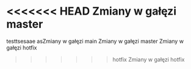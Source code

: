<<<<<<< HEAD
Zmiany w gałęzi master
=======
testtsesaae asZmiany w gałęzi main
Zmiany w gałęzi master
Zmiany w gałęzi hotfix
>>>>>>> hotfix
Zmiany w gałęzi hotfix
